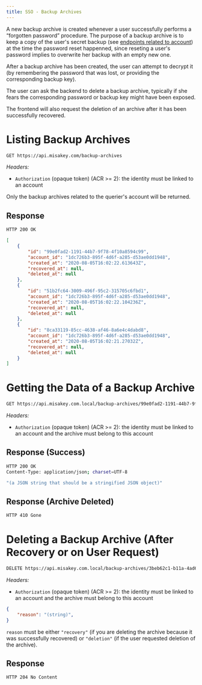 ```yaml
---
title: SSO - Backup Archives
---
```


A new backup archive is created whenever a user successfully performs a “forgotten password” procedure.
The purpose of a backup archive is to keep a copy of the user's secret backup
(see [endpoints related to account](/endpoints/accounts))
at the time the password reset happenned,
since reseting a user's password implies to overwrite her backup with an empty new one.

After a backup archive has been created,
the user can attempt to decrypt it
(by remembering the password that was lost, or providing the corresponding backup key).

The user can ask the backend to delete a backup archive,
typically if she fears the corresponding password or backup key might have been exposed.

The frontend will also request the deletion of an archive after it has been successfully recovered.

# Listing Backup Archives

```bash
GET https://api.misakey.com/backup-archives
```

_Headers:_
- `Authorization` (opaque token) (ACR >= 2): the identity must be linked to an account

Only the backup archives related to the querier's account will be returned.

## Response

```bash
HTTP 200 OK
```

```json
[
    {
        "id": "99e0fad2-1191-44b7-9f78-4f10a8594c99",
        "account_id": "1dc726b3-895f-4d6f-a285-d53ae0dd1948",
        "created_at": "2020-08-05T16:02:22.613643Z",
        "recovered_at": null,
        "deleted_at": null
    },
    {
        "id": "51b2fc64-3009-496f-95c2-315705c6fbd1",
        "account_id": "1dc726b3-895f-4d6f-a285-d53ae0dd1948",
        "created_at": "2020-08-05T16:02:22.104236Z",
        "recovered_at": null,
        "deleted_at": null
    },
    {
        "id": "8ca33119-85cc-4638-af46-8a6e4c4dabd8",
        "account_id": "1dc726b3-895f-4d6f-a285-d53ae0dd1948",
        "created_at": "2020-08-05T16:02:21.27032Z",
        "recovered_at": null,
        "deleted_at": null
    }
]
```

# Getting the Data of a Backup Archive

```bash
GET https://api.misakey.com.local/backup-archives/99e0fad2-1191-44b7-9f78-4f10a8594c99/data
```

_Headers:_
- `Authorization` (opaque token) (ACR >= 2): the identity must be linked to an account and the archive must belong to this account

## Response (Success)

```bash
HTTP 200 OK
Content-Type: application/json; charset=UTF-8

"(a JSON string that should be a stringified JSON object)"
```

## Response (Archive Deleted)

```bash
HTTP 410 Gone
```

# Deleting a Backup Archive (After Recovery or on User Request)

```bash
DELETE https://api.misakey.com.local/backup-archives/3beb62c1-b11a-4ad6-9830-380ded30afa7
```

_Headers:_
- `Authorization` (opaque token) (ACR >= 2): the identity must be linked to an account and the archive must belong to this account


```json
{
    "reason": "(string)",
}
```

`reason` must be either `"recovery"` (if you are deleting the archive because it was successfully recovered)
or `"deletion"` (if the user requested deletion of the archive).

## Response

```bash
HTTP 204 No Content
```
